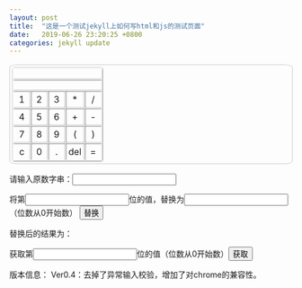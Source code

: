 ```yaml
---
layout: post
title:  "这是一个测试jekyll上如何写html和js的测试页面"
date:   2019-06-26 23:20:25 +0800
categories: jekyll update
---
```


<style>
table{
border:1px solid #ccc;
border-radius: 3%;
padding:5px;
}
table tr td{
width:20px;
height:20px;
padding:5px;
text-align: center;
line-height:20px;
border: 1px solid #f9f9f9;
box-shadow: 0 0 3px rgba(0,0,0,0.9);
}
</style>
<table align="center">
<tr>
<td class="td_orange" colspan="5" id="content"></td>
</tr>
<tr>
<td class="td_orange" colspan="5" id="result"></td>
</tr>
<tr>
<td onclick="appContent(this)">1</td>
<td onclick="appContent(this)">2</td>
<td onclick="appContent(this)">3</td>
<td onclick="appContent(this)">*</td>
<td onclick="appContent(this)">/</td>
</tr>
<tr>
<td onclick="appContent(this)">4</td>
<td onclick="appContent(this)">5</td>
<td onclick="appContent(this)">6</td>
<td onclick="appContent(this)">+</td>
<td onclick="appContent(this)">-</td>
</tr>
<tr>
<td onclick="appContent(this)">7</td>
<td onclick="appContent(this)">8</td>
<td onclick="appContent(this)">9</td>
<td onclick="appContent(this)">(</td>
<td onclick="appContent(this)">)</td>
</tr>
<tr>
<td class="td_orange" onclick="appContent(this)">c</td>
<td onclick="appContent(this)">0</td>
<td onclick="appContent(this)">.</td>
<td onclick="appContent(this)">del</td>
<td class="td_orange" onclick="appContent(this)">=</td>
</tr>
</table>
<script>
function appContent(td){
//找到显示字符串等式的td标签
var content = document.getElementById("content");
//找到显示结果的td标签
var result = document.getElementById("result");
//获取字符串的等式
var text = td.innerText;
//如果是删除键
if("del" == text){
if(content.innerText.length > 0){
//删除最后一个字符
content.innerText = content.innerText.substring(0,content.innerText.length-1);
}
//如果是全部删除
}else if("c" == text){
content.innerText = "";
//如果是按了等于号
}else if("=" == text){
var resultText = parse(content.innerText);
result.innerText = content.innerText + "=" + resultText;
content.innerText = "";
//除了上面三种情况,其他的都是尾加
}else{
content.innerText = content.innerText + text;
}
}

/**解析字符串的等式为一个正确的结果*/
function parse(content){
//寻找最后一个左括号
var index = content.lastIndexOf("(");
//如果等式中有左括号
if(index > -1){
//寻找右括号,从左括号的位置开始寻找
var endIndex = content.indexOf(")",index);
//如果等式中有右括号
if(endIndex > -1){
//调用自己算出括号中的结果
var result = parse(content.substring(index + 1,endIndex));
//然后继续调用自己,
//其实这里完成的工作就是"2+3+(2+3*2)"转化成了"2+3+8",也就是用括号中的结果替换括号所在位置
return parse(content.substring(0,index) + ("" + result) + content.substring(endIndex + 1))
}
}
index = content.indexOf("+");
if(index > -1){
return parse(content.substring(0,index)) + parse(content.substring(index + 1));
}
index = content.lastIndexOf("-");
if(index > -1){
return parse(content.substring(0,index)) - parse(content.substring(index + 1));
}
index = content.lastIndexOf("*");
if(index > -1){
return parse(content.substring(0,index)) * parse(content.substring(index + 1));
}
index = content.lastIndexOf("/");
if(index > -1){
return parse(content.substring(0,index)) / parse(content.substring(index + 1));
}
if("" == content){
return 0;
}else{
return content - 1 + 1;
}
}
</script>
<p>请输入原数字串：<input type="text" id="sendpay" onblur="checkSendpay()"/></p>
<p>
    将第<input type="text" id="loc" onblur="checkLoc(this);"/>位的值，替换为<input type="text" id="newVal" onblur="checkNewVal()"/>（位数从0开始数）
    <input type="button" value="替换" onclick="replace()">
    <p>替换后的结果为：</p>
    <pan id="result"></pan>
</p>
<p>
    获取第<input type="text" id="getLoc"  onblur="checkLoc(this);"/>位的值（位数从0开始数）<input type="button" value="获取" onclick="getNum()">
</p>
<p>
    版本信息：
    Ver0.4：去掉了异常输入校验，增加了对chrome的兼容性。
</p>
<script type="text/javascript">
    /* function checkSendpay(){
        var sendpay = document.getElementById("sendpay").value;
        var re = new RegExp("^\\d{200}$");
        if(sendpay.match(re)){
            return true;
        }else{
            alert("输入的sendpay不合法,sendpay是200位的数字");
            window.setTimeout(function(){document.getElementById('sendpay').focus()},0);
            return false;
        }
    } */
/*             function checkLoc(x){
        var loc = x.value;
        var re = new RegExp("^0$|^[1-9]\\d?$|^1[0-9][0-9]$");
        if(loc.match(re)){
            return true;
        }else{
            alert("位数中请输入0-199之间的整数");
            window.setTimeout(function(){x.focus()},0);
            return false;
        }
    } */
    /* function checkNewVal(){
        var newVal = document.getElementById("newVal").value;
        var re = new RegExp("^[0-9]$");
        if(newVal.match(re)){
            return true;
        }else{
            alert("替换的数字只能是0-9的整数");
            window.setTimeout(function(){document.getElementById('newVal').focus()},0);
            return false;
        }
    } */
    function replace(){
        //checkSendpay();
        //checkLoc(document.getElementById("loc"));
        //checkNewVal();
        //var checkSendpay = checkSendpay();
        //if(checkSendpay()&checkLoc(document.getElementById("loc"))&checkNewVal()){
            var sendpay = document.getElementById("sendpay").value;
            var loc = document.getElementById("loc").value;
            var newVal = document.getElementById("newVal").value;
            var str1 = sendpay.substring(0,loc);
            var str2 = sendpay.substring(loc*1+1,sendpay.length);
            //alert(str1+""+newVal+""+str2);
            document.getElementById("result").innerHTML = str1+""+newVal+""+str2;
        //}
    }
    function getNum(){
        //checkLoc(document.getElementById("getLoc"));
        var sendpay = document.getElementById("sendpay").value;
        var loc = document.getElementById("getLoc").value;
        alert(sendpay.charAt(loc));
    }
</script>

